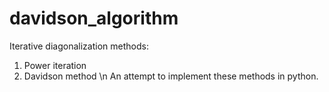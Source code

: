 # davidson_algorithm
Iterative diagonalization methods:
1) Power iteration
2) Davidson method
\n
An attempt to implement these methods in python. 
